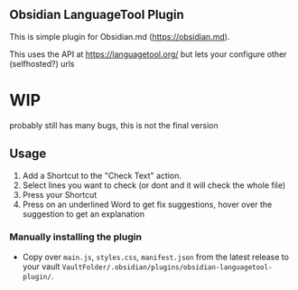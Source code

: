 ## Obsidian LanguageTool Plugin

This is simple plugin for Obsidian.md (https://obsidian.md).

This uses the API at https://languagetool.org/ but lets your configure other (selfhosted?) urls

# WIP
probably still has many bugs, this is not the final version

## Usage

1. Add a Shortcut to the "Check Text" action.
2. Select lines you want to check (or dont and it will check the whole file)
3. Press your Shortcut
4. Press on an underlined Word to get fix suggestions, hover over the suggestion to get an explanation

### Manually installing the plugin

- Copy over `main.js`, `styles.css`, `manifest.json` from the latest release to your vault `VaultFolder/.obsidian/plugins/obsidian-languagetool-plugin/`.
